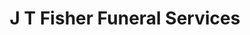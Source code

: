 ---
title: "J T Fisher Funeral Services"
url: /chesapeake/j-t-fisher-funeral-services/
shop: funeral directors
---